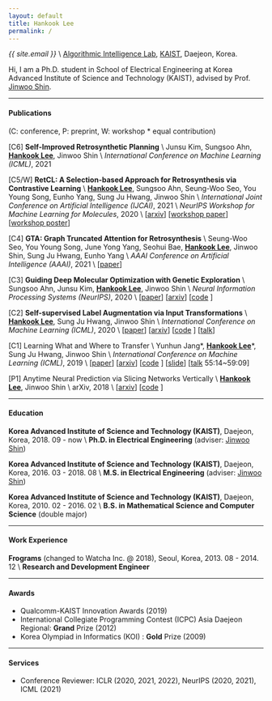 ```yaml
---
layout: default
title: Hankook Lee
permalink: /
---
```


*{{ site.email }}* \\
[Algorithmic Intelligence Lab](http://alinlab.kaist.ac.kr), [KAIST](https://kaist.ac.kr/), Daejeon, Korea.

<div class="row pb-3" style="text-align: center">
<div class="col">
<a href="https://twitter.com/{{ site.twitter_username }}"><i class="fab fa-twitter fa-2x"></i></a>
<a href="https://github.com/{{ site.github_username }}"><i class="fab fa-github fa-2x"></i></a>
<a href="https://scholar.google.co.kr/citations?user=CgqswXUAAAAJ"><i class="ai ai-google-scholar fa-2x"></i></a>
</div>
</div>

Hi, I am a Ph.D. student in School of Electrical Engineering at Korea Advanced Institute of Science and Technology (KAIST), advised by Prof. [Jinwoo Shin](http://alinlab.kaist.ac.kr/shin.html).

---

#### Publications
(C: conference, P: preprint, W: workshop \* equal contribution)

[C6] <strong>Self-Improved Retrosynthetic Planning</strong> \\
Junsu Kim, Sungsoo Ahn, <strong><u>Hankook Lee</u></strong>, Jinwoo Shin \\
*International Conference on Machine Learning (ICML)*, 2021

[C5/W] <strong>RetCL: A Selection-based Approach for Retrosynthesis via Contrastive Learning</strong> \\
<strong><u>Hankook Lee</u></strong>, Sungsoo Ahn, Seung-Woo Seo, You Young Song, Eunho Yang, Sung Ju Hwang, Jinwoo Shin \\
*International Joint Conference on Artificial Intelligence (IJCAI)*, 2021 \\
*NeurIPS Workshop for Machine Learning for Molecules*, 2020 \\
[[arxiv](https://arxiv.org/abs/2105.00795)]
[[workshop paper](https://ml4molecules.github.io/papers2020/ML4Molecules_2020_paper_42.pdf)]
[[workshop poster](/assets/poster_RetCL.png)]

[C4] <strong>GTA: Graph Truncated Attention for Retrosynthesis</strong> \\
Seung-Woo Seo, You Young Song, June Yong Yang, Seohui Bae, <strong><u>Hankook Lee</u></strong>, Jinwoo Shin, Sung Ju Hwang, Eunho Yang \\
*AAAI Conference on Artificial Intelligence (AAAI)*, 2021 \\
[[paper](https://www.aaai.org/AAAI21Papers/AAAI-10027.SeoS.pdf)]

[C3] <strong>Guiding Deep Molecular Optimization with Genetic Exploration</strong> \\
Sungsoo Ahn, Junsu Kim, <strong><u>Hankook Lee</u></strong>, Jinwoo Shin \\
*Neural Information Processing Systems (NeurIPS)*, 2020 \\
[[paper](https://papers.nips.cc/paper/2020/hash/8ba6c657b03fc7c8dd4dff8e45defcd2-Abstract.html)]
[[arxiv](https://arxiv.org/abs/2007.04897)]
[[code](https://github.com/sungsoo-ahn/genetic-expert-guided-learning) <i class="far fa-star"></i><span class="github-star" data-repo="sungsoo-ahn/genetic-expert-guided-learning"></span>]

[C2] <strong>Self-supervised Label Augmentation via Input Transformations</strong> \\
<strong><u>Hankook Lee</u></strong>, Sung Ju Hwang, Jinwoo Shin \\
*International Conference on Machine Learning (ICML)*, 2020 \\
[[paper](http://proceedings.mlr.press/v119/lee20c.html)]
[[arxiv](https://arxiv.org/abs/1910.05872)]
[[code](https://github.com/hankook/SLA) <i class="far fa-star"></i><span class="github-star" data-repo="hankook/SLA"></span>]
[[talk](https://icml.cc/virtual/2020/poster/6093)]

[C1] Learning What and Where to Transfer \\
Yunhun Jang\*, <strong><u>Hankook Lee</u></strong>\*, Sung Ju Hwang, Jinwoo Shin \\
*International Conference on Machine Learning (ICML)*, 2019 \\
[[paper](http://proceedings.mlr.press/v97/jang19b.html)]
[[arxiv](https://arxiv.org/abs/1905.05901)]
[[code](https://github.com/alinlab/L2T-ww) <i class="far fa-star"></i><span class="github-star" data-repo="alinlab/L2T-ww"></span>]
[[slide](https://icml.cc/media/Slides/icml/2019/103(13-09-00)-13-10-05-5011-learning_what_a.pdf)]
[[talk](https://slideslive.com/38917771/supervised-and-transfer-learning) 55:14~59:09]

[P1] Anytime Neural Prediction via Slicing Networks Vertically \\
<strong><u>Hankook Lee</u></strong>, Jinwoo Shin \\
arXiv, 2018 \\
[[arxiv](https://arxiv.org/abs/1807.02609)]
[[code](https://github.com/hankook/IResNeXt) <i class="far fa-star"></i><span class="github-star" data-repo="hankook/IResNeXt"></span>]

---

#### Education
<strong>Korea Advanced Institute of Science and Technology (KAIST)</strong>, Daejeon, Korea, 2018. 09 - now \\
<strong>Ph.D. in Electrical Engineering</strong> (adviser: [Jinwoo Shin](http://alinlab.kaist.ac.kr/shin.html))

<strong>Korea Advanced Institute of Science and Technology (KAIST)</strong>, Daejeon, Korea, 2016. 03 - 2018. 08 \\
<strong>M.S. in Electrical Engineering</strong> (adviser: [Jinwoo Shin](http://alinlab.kaist.ac.kr/shin.html))

<strong>Korea Advanced Institute of Science and Technology (KAIST)</strong>, Daejeon, Korea, 2010. 02 - 2016. 02 \\
<strong>B.S. in Mathematical Science and Computer Science</strong> (double major)

---

#### Work Experience
<strong>Frograms</strong> (changed to Watcha Inc. @ 2018), Seoul, Korea, 2013. 08 - 2014. 12 \\
<strong>Research and Development Engineer</strong>

---

#### Awards
- Qualcomm-KAIST Innovation Awards (2019)
- International Collegiate Programming Contest (ICPC) Asia Daejeon Regional: <strong>Grand</strong> Prize (2012)
- Korea Olympiad in Informatics (KOI) : <strong>Gold</strong> Prize (2009)

---

#### Services
- Conference Reviewer: ICLR (2020, 2021, 2022), NeurIPS (2020, 2021), ICML (2021)
